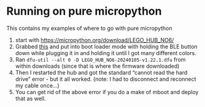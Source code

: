 # Running on pure micropython
This contains my examples of where to go with pure micropython

1. start with https://micropython.org/download/LEGO_HUB_NO6/
2. Grabbed [this](https://micropython.org/resources/firmware/LEGO_HUB_NO6-20240105-v1.22.1.dfu) and put into boot loader mode with holding the BLE button down while plugging it in and holding it until I got many different colors.
3. Ran `dfu-util --alt 0 -D LEGO_HUB_NO6-20240105-v1.22.1.dfu` from within downloads (since that is where the firmware downloaded)
4. Then I restarted the hub and got the standard “cannot read the hard drive” error - but it all worked. (note: I had to disconnect and reconnect my cable once…)
5. You can get rid of the above error if you do a make of mboot and deploy that as well.